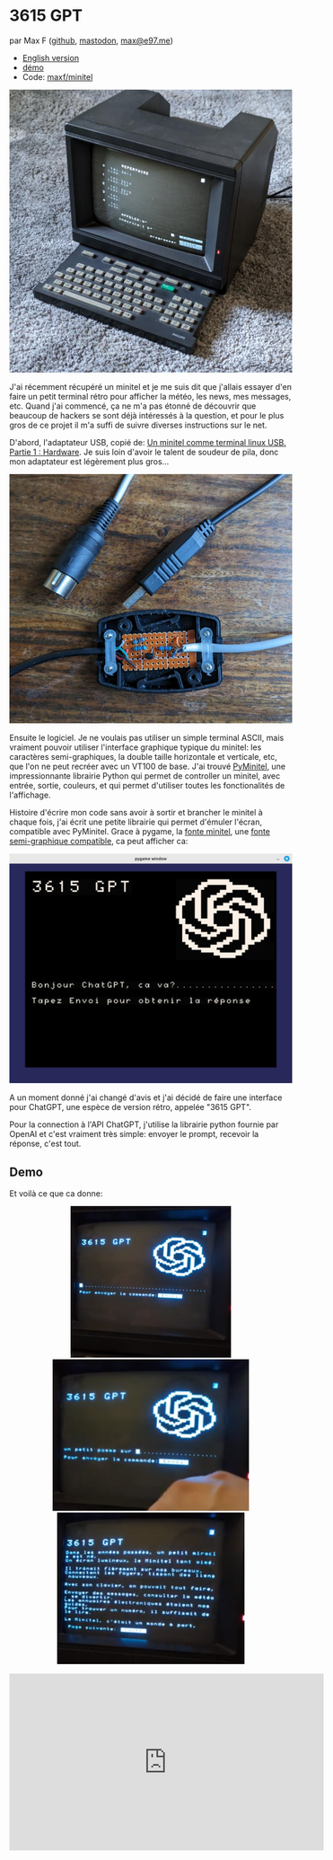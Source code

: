 # 3615 GPT

par Max F ([github](https://github.com/maxf/), [mastodon](https://mastodon.social/@maxf), max@e97.me)

- [English version](index.en.md)
- [démo](#demo)
- Code: [maxf/minitel](https://github.com/maxf/minitel)


<p align="center"><img src="./minitel.jpg" width="600" alt="photo d'un minitel"/></p>

J'ai récemment récupéré un minitel et je me suis dit que j'allais essayer d'en
faire un petit terminal rétro pour afficher la météo, les news, mes messages,
etc. Quand j'ai commencé, ça ne m'a pas étonné de découvrir que beaucoup de
hackers se sont déjà intéressés à la question, et pour le plus gros de ce projet
il m'a suffi de suivre diverses instructions sur le net.

D'abord, l'adaptateur USB, copié de: [Un minitel comme terminal linux
USB. Partie 1 : Hardware](https://pila.fr/wordpress/?p=361). Je suis loin
d'avoir le talent de soudeur de pila, donc mon adaptateur est légèrement plus
gros...


<p align="center"><img src="./cable.jpg" width="600" alt="photo d'un cable usb-minitel"/></p>


Ensuite le logiciel. Je ne voulais pas utiliser un simple terminal ASCII, mais
vraiment pouvoir utiliser l'interface graphique typique du minitel: les
caractères semi-graphiques, la double taille horizontale et verticale, etc, que
l'on ne peut recréer avec un VT100 de base. J'ai trouvé
[PyMinitel](https://github.com/Zigazou/PyMinitel), une impressionnante librairie
Python qui permet de controller un minitel, avec entrée, sortie, couleurs, et
qui permet d'utiliser toutes les fonctionalités de l'affichage.

Histoire d'écrire mon code sans avoir à sortir et brancher le minitel à chaque
fois, j'ai écrit une petite librairie qui permet d'émuler l'écran, compatible
avec PyMinitel.  Grace à pygame, la [fonte minitel](https://github.com/Zigazou/Minitel-Canvas), une [fonte
semi-graphique compatible](https://github.com/dokutan/legacy_computing-font), ca peut afficher ca:


<p align="center"><img src="./emulator.png" width="600" alt="capture d'écran de l'émulateur"/></p>

A un moment donné j'ai changé d'avis et j'ai décidé de faire une interface pour ChatGPT, une espèce de version rétro, appelée "3615 GPT".

Pour la connection à l'API ChatGPT, j'utilise la librairie python fournie par
OpenAI et c'est vraiment très simple: envoyer le prompt, recevoir la réponse, c'est tout.

## Demo

Et voilà ce que ca donne:

<p align="center">
    <a href="./ecran0.png"><img src="./ecran0.png" height="270" alt="capture d'écran de l'émulateur"/></a>
    <a href="./ecran1.png"><img src="./ecran1.png" height="270" alt="capture d'écran de l'émulateur"/></a>
    <a href="./ecran2.png"><img src="./ecran2.png" height="270" alt="capture d'écran de l'émulateur"/></a>
</p>


<p align="center"><iframe width="560" height="315" src="https://www.youtube.com/embed/bjgSRb4fNNs" title="YouTube video player" frameborder="0" allow="accelerometer; autoplay; clipboard-write; encrypted-media; gyroscope; picture-in-picture; web-share" allowfullscreen></iframe></p>

